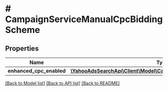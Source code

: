 # # CampaignServiceManualCpcBiddingScheme

## Properties

Name | Type | Description | Notes
------------ | ------------- | ------------- | -------------
**enhanced_cpc_enabled** | [**\YahooAdsSearchApi\Client\Model\CampaignServiceEnhancedCpcEnabled**](CampaignServiceEnhancedCpcEnabled.md) |  | [optional] 

[[Back to Model list]](../../README.md#documentation-for-models) [[Back to API list]](../../README.md#documentation-for-api-endpoints) [[Back to README]](../../README.md)


